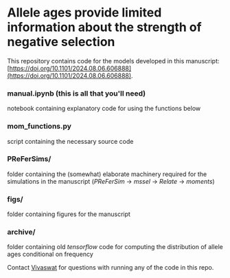 # Allele ages provide limited information about the strength of negative selection

This repository contains code for the models developed in this manuscript: [https://doi.org/10.1101/2024.08.06.606888](https://doi.org/10.1101/2024.08.06.606888). 

### manual.ipynb (this is all that you'll need)

notebook containing explanatory code for using the functions below

### mom\_functions.py

script containing the necessary source code

### PReFerSims/

folder containing the (somewhat) elaborate machinery required for the simulations in the manuscript (_PReFerSim_ -> _mssel_ -> _Relate_ -> _moments_) 

### figs/

folder containing figures for the manuscript 

### archive/

folder containing old _tensorflow_ code for computing the distribution of allele ages conditional on frequency

Contact [Vivaswat](mailto:vivaswat@uchicago.edu) for questions with running any of the code in this repo. 
